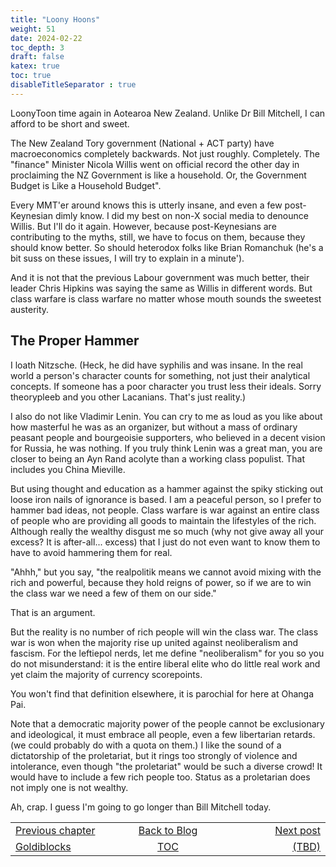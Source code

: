 ```yaml
---
title: "Loony Hoons"
weight: 51
date: 2024-02-22
toc_depth: 3
draft: false
katex: true
toc: true
disableTitleSeparator : true
---
```


LoonyToon time again in Aotearoa New Zealand. Unlike Dr Bill Mitchell, I 
can afford to be short and sweet.

The New Zealand Tory government (National + ACT party) have macroeconomics 
completely backwards. Not just roughly. Completely. The "finance" Minister 
Nicola Willis went on official record the other day in proclaiming the NZ 
Government is like a household. Or, the Government Budget is Like a 
Household Budget". 

Every MMT'er around knows this is utterly insane, and even a few post-Keynesian 
dimly know. I did my best on non-X social media to denounce Willis. But I'll do 
it again. However, because post-Keynesians are contributing to the myths, still, 
we have to focus on them, because they should know better. So should heterodox 
folks like Brian Romanchuk (he's a bit suss on these issues, I will try to 
explain in a minute').

And it is not that the previous Labour government was much better, their 
leader Chris Hipkins was saying the same as Willis in different words. But 
class warfare is class warfare no matter whose mouth sounds the sweetest 
austerity.



## The Proper Hammer

I loath Nitzsche. (Heck, he did have syphilis and was insane. In the real 
world a person's character counts for something, not just their analytical 
concepts. If someone has a poor character you trust less their ideals. 
Sorry theorypleeb and you other Lacanians. That's just reality.) 

I also do not like Vladimir Lenin. You can cry to me as loud as you like 
about how masterful he was as an organizer, but without a mass of ordinary 
peasant people and bourgeoisie supporters, who believed in a decent vision for 
Russia, he was nothing. If you truly think Lenin was a great man, you are 
closer to being an Ayn Rand acolyte than a working class populist. That 
includes you China Mieville. 

But using thought and education as a hammer against the spiky sticking out 
loose iron nails of ignorance is based. I am a peaceful person, so I prefer 
to hammer bad ideas, not people. Class warfare is war against an entire 
class of people who are providing all goods to maintain the lifestyles of 
the rich. Although really the wealthy disgust me so much (why not give away 
all your excess? It is after-all... excess) that I just do not even want to 
know them to have to avoid hammering them for real.

"Ahhh," but you say, "the realpolitik means we cannot avoid mixing with the 
rich and powerful, because they hold reigns of power, so if we are to win 
the class war we need a few of them on our side."

That is an argument.

But the reality is no number of rich people will win the class war. The 
class war is won when the majority rise up united against neoliberalism and 
fascism. For the leftiepol nerds, let me define "neoliberalism" for you so 
you do not misunderstand: it is the entire liberal elite who do little real 
work and yet claim the majority of currency scorepoints.

You won't find that definition elsewhere, it is parochial for here at 
Ohanga Pai.

Note that a democratic majority power of the people cannot be exclusionary 
and ideological, it must embrace all people, even a few libertarian retards.
(we could probably do with a quota on them.) I like the sound of a 
dictatorship of the proletariat, but it rings too strongly of violence and 
intolerance, even though "the proletariat" would be such a diverse crowd! 
It would have to include a few rich people too. Status as a proletarian 
does not imply one is not wealthy.

Ah, crap. I guess I'm going to go longer than Bill Mitchell today.








<table style="border-collapse: collapse; border=0;">
    <colgroup>
       <col span="1" style="width: 25%;">
       <col span="1" style="width: 15%;">
       <col span="1" style="width: 25%;">
    </colgroup>
<tr style="border: 1px solid color:#0f0f0f;">
<td style="border: 1px solid color:#0f0f0f;">
<a href="../48_goldiblocks">Previous chapter</a></td>
<td style="border: 1px solid color:#0f0f0f; text-align:center;">
<a href="../">Back to Blog</a></td>
<td style="border: 1px solid color:#0f0f0f; text-align:right;">
<a href="./">Next post</a></td>
</tr>
<tr style="border: 1px solid color:#0f0f0f;">
<td style="border: 1px solid color:#0f0f0f;">
<a href="../48_goldiblocks">Goldiblocks</a></td>
<td style="border: 1px solid color:#0f0f0f; text-align:center;">
<a href="../">TOC</a></td>
<td style="border: 1px solid color:#0f0f0f; text-align:right;">
<a href="./">(TBD)</a></td>
</tr>
</table>
